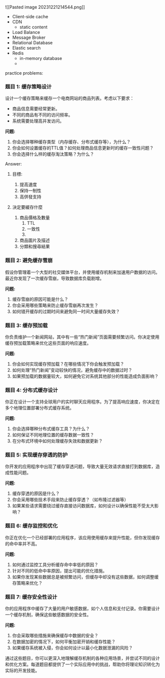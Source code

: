 
![[Pasted image 20231221214544.png]]

- Client-side cache
- CDN
	- static content
- Load Balance
- Message Broker
- Relational Database
- Elastic search
- Redis
	- in-memory database
	- 


practice problems:
### 题目 1: 缓存策略设计

设计一个缓存策略来缓存一个电商网站的商品列表。考虑以下要求：

- 商品信息需要经常更新。
- 不同的商品有不同的访问频率。
- 系统需要处理高并发访问。

**问题:**

1. 你会选择哪种缓存类型（内存缓存、分布式缓存等），为什么？
2. 你会如何设置缓存的TTL值？如何处理商品信息更新时的缓存一致性问题？
3. 你会选择什么样的缓存淘汰策略？为什么？

Answer:
1. 目標:
	1. 提高速度
	2. 保持一制性
	3. 高併發支持

2. 決定要緩存什麼
	1. 商品價格及數量
		1. TTL
		2. 一致性
		3. 
	2. 商品圖片及描述
	3. 分類和搜尋結果
		


### 题目 2: 避免缓存雪崩

假设你管理着一个大型的社交媒体平台，并使用缓存机制来加速用户数据的访问。最近你发现了一次缓存雪崩，导致数据库负载剧增。

**问题:**

1. 缓存雪崩的原因可能是什么？
2. 你会采用哪些策略来防止缓存雪崩再次发生？
3. 如何错开缓存的过期时间来避免同一时间大量缓存失效？

### 题目 3: 缓存预加载

你负责维护一个新闻网站，其中有一些“热门新闻”页面需要频繁访问。你决定使用缓存预加载策略来优化这些页面的响应速度。

**问题:**

1. 你会如何实现缓存预加载？在哪些情况下你会触发预加载？
2. 如何处理“热门新闻”变动较快的情况，避免缓存中的数据过时？
3. 如果预加载的数据量较大，如何避免它对系统其他部分的性能造成负面影响？

### 题目 4: 分布式缓存设计

你正在设计一个支持全球用户的实时聊天应用程序。为了提高响应速度，你决定在多个地理位置部署分布式缓存系统。

**问题:**

1. 你会选择哪种分布式缓存工具？为什么？
2. 如何保证不同地理位置的缓存数据一致性？
3. 在分布式环境中如何处理缓存失效和数据更新？

### 题目 5: 实现缓存穿透的防护

你开发的应用程序中出现了缓存穿透问题，导致大量无效请求直接打到数据库，造成性能问题。

**问题:**

1. 缓存穿透的原因是什么？
2. 你会采用哪些技术手段来防止缓存穿透？（如布隆过滤器等）
3. 如果某些请求需要绕过缓存直接访问数据库，如何设计以确保性能不受太大影响？

### 题目 6: 缓存监控和优化

你正在优化一个已经部署的应用程序，该应用使用缓存来提升性能，但你发现缓存的命中率并不高。

**问题:**

1. 如何通过监控工具分析缓存命中率低的原因？
2. 针对不同的低命中率原因，提出可能的优化措施。
3. 如果你发现某些数据总是被频繁访问，但缓存中却没有这些数据，如何调整缓存策略来优化？

### 题目 7: 缓存安全性设计

你的应用程序中缓存了大量的用户敏感数据，如个人信息和支付记录。你需要设计一个缓存机制，确保这些敏感数据的安全性。

**问题:**

1. 你会采取哪些措施来确保缓存中数据的安全？
2. 在数据加密的情况下，如何平衡加密开销和缓存性能？
3. 如果缓存系统被入侵，你会如何设计以最小化数据泄漏的风险？

通过这些题目，你可以更深入地理解缓存机制的各种应用场景，并尝试不同的设计和优化方案。每道题目都提供了一个实际应用中的挑战，帮助你将理论知识转化为实际的开发技能。